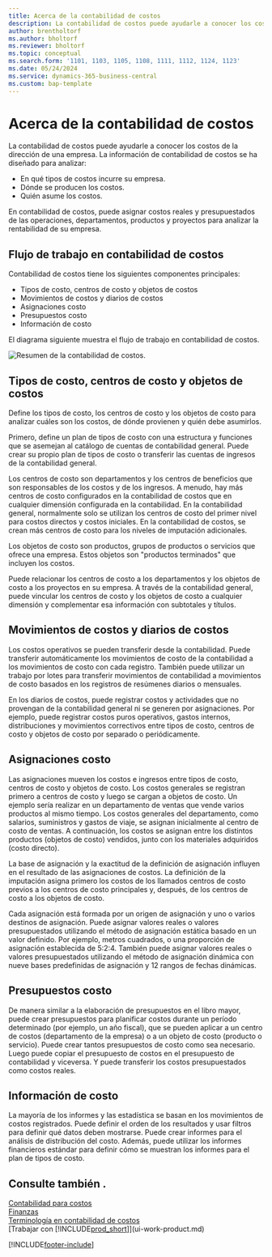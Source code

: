 ```yaml
---
title: Acerca de la contabilidad de costos
description: La contabilidad de costos puede ayudarle a conocer los costos de la dirección de una empresa. La información de contabilidad de costos se ha diseñado para analizar distintos problemas.
author: brentholtorf
ms.author: bholtorf
ms.reviewer: bholtorf
ms.topic: conceptual
ms.search.form: '1101, 1103, 1105, 1108, 1111, 1112, 1124, 1123'
ms.date: 05/24/2024
ms.service: dynamics-365-business-central
ms.custom: bap-template
---
```

# Acerca de la contabilidad de costos

La contabilidad de costos puede ayudarle a conocer los costos de la dirección de una empresa. La información de contabilidad de costos se ha diseñado para analizar:  

- En qué tipos de costos incurre su empresa.  
- Dónde se producen los costos.
- Quién asume los costos.

En contabilidad de costos, puede asignar costos reales y presupuestados de las operaciones, departamentos, productos y proyectos para analizar la rentabilidad de su empresa.  

## Flujo de trabajo en contabilidad de costos

Contabilidad de costos tiene los siguientes componentes principales:  

- Tipos de costo, centros de costo y objetos de costos  
- Movimientos de costos y diarios de costos  
- Asignaciones costo  
- Presupuestos costo
- Información de costo  

El diagrama siguiente muestra el flujo de trabajo en contabilidad de costos.  

![Resumen de la contabilidad de costos.](media/costaccountingoverview.png "CostAccountingOverview")  

## Tipos de costo, centros de costo y objetos de costos

Define los tipos de costo, los centros de costo y los objetos de costo para analizar cuáles son los costos, de dónde provienen y quién debe asumirlos.  

Primero, define un plan de tipos de costo con una estructura y funciones que se asemejan al catálogo de cuentas de contabilidad general. Puede crear su propio plan de tipos de costo o transferir las cuentas de ingresos de la contabilidad general.  

Los centros de costo son departamentos y los centros de beneficios que son responsables de los costos y de los ingresos. A menudo, hay más centros de costo configurados en la contabilidad de costos que en cualquier dimensión configurada en la contabilidad. En la contabilidad general, normalmente solo se utilizan los centros de costo del primer nivel para costos directos y costos iniciales. En la contabilidad de costos, se crean más centros de costo para los niveles de imputación adicionales.  

Los objetos de costo son productos, grupos de productos o servicios que ofrece una empresa. Estos objetos son "productos terminados" que incluyen los costos.  

Puede relacionar los centros de costo a los departamentos y los objetos de costo a los proyectos en su empresa. A través de la contabilidad general, puede vincular los centros de costo y los objetos de costo a cualquier dimensión y complementar esa información con subtotales y títulos.  

## Movimientos de costos y diarios de costos

Los costos operativos se pueden transferir desde la contabilidad. Puede transferir automáticamente los movimientos de costo de la contabilidad a los movimientos de costo con cada registro. También puede utilizar un trabajo por lotes para transferir movimientos de contabilidad a movimientos de costo basados en los registros de resúmenes diarios o mensuales.  

En los diarios de costos, puede registrar costos y actividades que no provengan de la contabilidad general ni se generen por asignaciones. Por ejemplo, puede registrar costos puros operativos, gastos internos, distribuciones y movimientos correctivos entre tipos de costo, centros de costo y objetos de costo por separado o periódicamente.  

## Asignaciones costo

Las asignaciones mueven los costos e ingresos entre tipos de costo, centros de costo y objetos de costo. Los costos generales se registran primero a centros de costo y luego se cargan a objetos de costo. Un ejemplo sería realizar en un departamento de ventas que vende varios productos al mismo tiempo. Los costos generales del departamento, como salarios, suministros y gastos de viaje, se asignan inicialmente al centro de costo de ventas. A continuación, los costos se asignan entre los distintos productos (objetos de costo) vendidos, junto con los materiales adquiridos (costo directo).

La base de asignación y la exactitud de la definición de asignación influyen en el resultado de las asignaciones de costos. La definición de la imputación asigna primero los costos de los llamados centros de costo previos a los centros de costo principales y, después, de los centros de costo a los objetos de costo.  

Cada asignación está formada por un origen de asignación y uno o varios destinos de asignación. Puede asignar valores reales o valores presupuestados utilizando el método de asignación estática basado en un valor definido. Por ejemplo, metros cuadrados, o una proporción de asignación establecida de 5:2:4. También puede asignar valores reales o valores presupuestados utilizando el método de asignación dinámica con nueve bases predefinidas de asignación y 12 rangos de fechas dinámicas.  

## Presupuestos costo

De manera similar a la elaboración de presupuestos en el libro mayor, puede crear presupuestos para planificar costos durante un período determinado (por ejemplo, un año fiscal), que se pueden aplicar a un centro de costos (departamento de la empresa) o a un objeto de costo (producto o servicio). Puede crear tantos presupuestos de costo como sea necesario. Luego puede copiar el presupuesto de costos en el presupuesto de contabilidad y viceversa. Y puede transferir los costos presupuestados como costos reales.

## Información de costo

La mayoría de los informes y las estadística se basan en los movimientos de costos registrados. Puede definir el orden de los resultados y usar filtros para definir qué datos deben mostrarse. Puede crear informes para el análisis de distribución del costo. Además, puede utilizar los informes financieros estándar para definir cómo se muestran los informes para el plan de tipos de costo.  

## Consulte también .

[Contabilidad para costos](finance-manage-cost-accounting.md)  
[Finanzas](finance.md)  
[Terminología en contabilidad de costos](finance-terminology-in-cost-accounting.md)  
[Trabajar con [!INCLUDE[prod_short](includes/prod_short.md)]](ui-work-product.md)

[!INCLUDE[footer-include](includes/footer-banner.md)]

